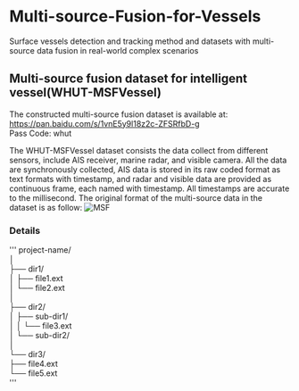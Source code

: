 # Multi-source-Fusion-for-Vessels
Surface vessels detection and tracking method and datasets with multi-source data fusion in real-world complex scenarios
## Multi-source fusion dataset for intelligent vessel(WHUT-MSFVessel)
The constructed multi-source fusion dataset is available at:  https://pan.baidu.com/s/1vnE5y9l18z2c-ZFSRfbD-g   
Pass Code: whut

The WHUT-MSFVessel dataset consists the data collect from different sensors, include AIS receiver, marine radar, and visible camera. All the data are synchronously collected, AIS data is stored in its raw coded format as text formats with timestamp, and radar and visible data are provided as continuous frame, each named with timestamp. All timestamps are accurate to the millisecond. The original format of the multi-source data in the dataset is as follow: 
![MSF](https://github.com/user-attachments/assets/e5e8022b-8cbd-4df7-8d48-62a885676850)
### Details
'''
project-name/  
│  
├── dir1/  
│   ├── file1.ext  
│   └── file2.ext  
│  
├── dir2/  
│   ├── sub-dir1/  
│   │   └── file3.ext  
│   └── sub-dir2/  
│  
└── dir3/  
    ├── file4.ext  
    └── file5.ext  
'''
